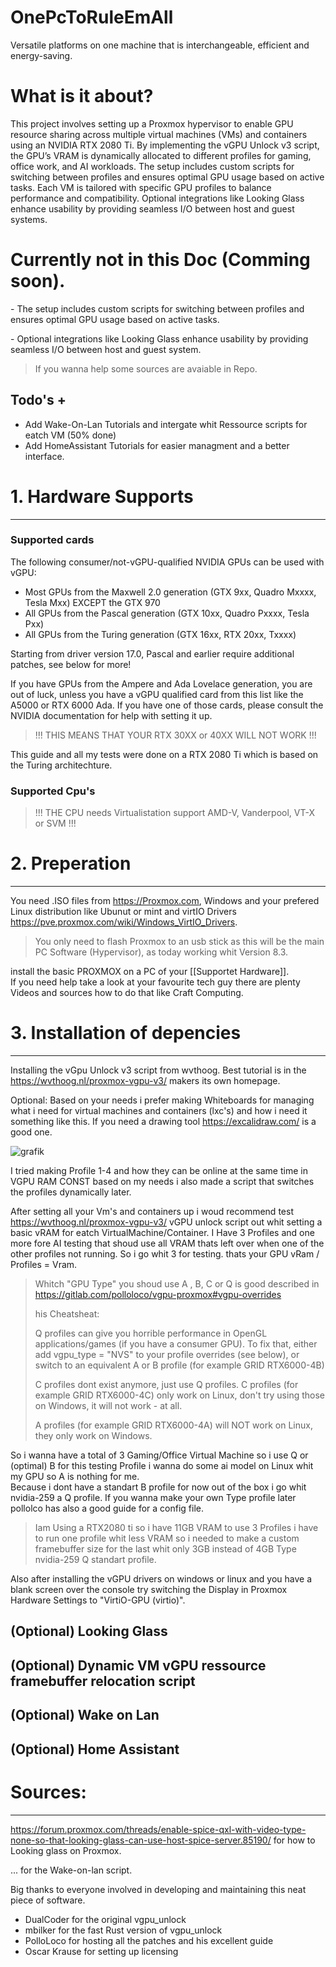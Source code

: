 # OnePcToRuleEmAll
Versatile platforms on one machine that is interchangeable, efficient and energy-saving.
# What is it about?

This project involves setting up a Proxmox hypervisor to enable GPU resource sharing across multiple virtual machines (VMs) and containers using an NVIDIA RTX 2080 Ti. By implementing the vGPU Unlock v3 script, the GPU’s VRAM is dynamically allocated to different profiles for gaming, office work, and AI workloads. The setup includes custom scripts for switching between profiles and ensures optimal GPU usage based on active tasks. Each VM is tailored with specific GPU profiles to balance performance and compatibility. Optional integrations like Looking Glass enhance usability by providing seamless I/O between host and guest systems.

# Currently not in this Doc (Comming soon).

\- The setup includes custom scripts for switching between profiles and ensures optimal GPU usage based on active tasks.

\- Optional integrations like Looking Glass enhance usability by providing seamless I/O between host and guest system.

> If you wanna help some sources are avaiable in Repo. 

## Todo's +

- Add Wake-On-Lan Tutorials and intergate whit Ressource scripts for eatch VM (50% done)
- Add HomeAssistant Tutorials for easier managment and a better interface.

# 1. Hardware Supports

---

### Supported cards

The following consumer/not-vGPU-qualified NVIDIA GPUs can be used with vGPU:

- Most GPUs from the Maxwell 2.0 generation (GTX 9xx, Quadro Mxxxx, Tesla Mxx) EXCEPT the GTX 970
- All GPUs from the Pascal generation (GTX 10xx, Quadro Pxxxx, Tesla Pxx)
- All GPUs from the Turing generation (GTX 16xx, RTX 20xx, Txxxx)

Starting from driver version 17.0, Pascal and earlier require additional patches, see below for more!

If you have GPUs from the Ampere and Ada Lovelace generation, you are out of luck, unless you have a vGPU qualified card from this list like the A5000 or RTX 6000 Ada. If you have one of those cards, please consult the NVIDIA documentation for help with setting it up.

> !!! THIS MEANS THAT YOUR RTX 30XX or 40XX WILL NOT WORK !!!

This guide and all my tests were done on a RTX 2080 Ti which is based on the Turing architechture.

### Supported Cpu's

> !!! THE CPU needs Virtualistation support  AMD-V, Vanderpool, VT-X or SVM !!!

# 2. Preperation

---

You need .ISO files from https://Proxmox.com, Windows and your prefered Linux distribution like Ubunut or mint and virtIO Drivers https://pve.proxmox.com/wiki/Windows_VirtIO_Drivers.

> You only need to flash Proxmox to an usb stick as this will be the main PC Software (Hypervisor), as today working whit Version 8.3.

install the basic PROXMOX on a PC of your \[\[Supportet Hardware\]\].  
If you need help take a look at your favourite tech guy there are plenty Videos and sources how to do that like Craft Computing.

# 3. Installation of depencies

---

Installing the vGpu Unlock v3 script from wvthoog. Best tutorial is in the https://wvthoog.nl/proxmox-vgpu-v3/ makers its own homepage.

Optional: Based on your needs i prefer making Whiteboards for managing what i need for virtual machines and containers (lxc's) and how i need it something like this. If you need a drawing tool https://excalidraw.com/ is a good one.

![grafik](https://github.com/user-attachments/assets/4e25e53a-e4eb-42d6-8f68-3a929711158b)


I tried making Profile 1-4 and how they can be online at the same time in VGPU RAM CONST based on my needs i also made a script that switches the profiles dynamically later.

After setting all your Vm's and containers up i woud recommend test https://wvthoog.nl/proxmox-vgpu-v3/ vGPU unlock script out whit setting a basic vRAM for eatch VirtualMachine/Container. I Have 3 Profiles and one more fore AI testing that shoud use all VRAM thats left over when one of the other profiles not running. So i go whit 3 for testing. thats your GPU vRam / Profiles = Vram.

> Whitch "GPU Type" you shoud use A , B, C or Q is good described in https://gitlab.com/polloloco/vgpu-proxmox#vgpu-overrides
>
> his Cheatsheat:
>
> Q profiles can give you horrible performance in OpenGL applications/games (if you have a consumer GPU). To fix that, either add vgpu_type = "NVS" to your profile overrides (see below), or switch to an equivalent A or B profile (for example GRID RTX6000-4B)
>
> C profiles dont exist anymore, just use Q profiles. C profiles (for example GRID RTX6000-4C) only work on Linux, don't try using those on Windows, it will not work - at all.
>
> A profiles (for example GRID RTX6000-4A) will NOT work on Linux, they only work on Windows.

So i wanna have a total of 3 Gaming/Office Virtual Machine so i use Q or (optimal) B for this testing Profile  i wanna do some ai model on Linux whit my GPU so A is nothing for me.  
Because i dont have a standart B profile for now out of the box i go whit nvidia-259 a Q profile. If you wanna make your own Type profile later pollolco has also a good guide for a config file.

> Iam Using a RTX2080 ti so i have 11GB VRAM to use 3 Profiles i have to run one profile whit less VRAM so i needed to make a custom framebuffer size for the last whit only 3GB instead of 4GB Type nvidia-259 Q standart profile.

Also after installing the vGPU drivers on windows or linux and you have a blank screen over the console try switching the Display in Proxmox Hardware Settings to "VirtiO-GPU (virtio)".

## (Optional) Looking Glass
## (Optional) Dynamic VM vGPU ressource framebuffer relocation script
## (Optional) Wake on Lan
## (Optional) Home Assistant

# Sources:

---

https://forum.proxmox.com/threads/enable-spice-qxl-with-video-type-none-so-that-looking-glass-can-use-host-spice-server.85190/ for how to Looking glass on Proxmox.

... for the Wake-on-lan script.

Big thanks to everyone involved in developing and maintaining this neat piece of software.

- DualCoder for the original vgpu_unlock
- mbilker for the fast Rust version of vgpu_unlock
- PolloLoco for hosting all the patches and his excellent guide
- Oscar Krause for setting up licensing
